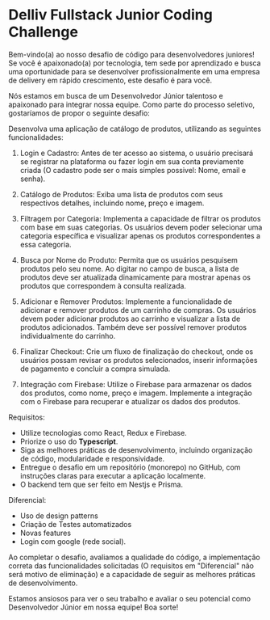 # Delliv Fullstack Junior Coding Challenge
Bem-vindo(a) ao nosso desafio de código para desenvolvedores juniores! Se você é apaixonado(a) por tecnologia, tem sede por aprendizado e busca uma oportunidade para se desenvolver profissionalmente em uma empresa de delivery em rápido crescimento, este desafio é para você.

Nós estamos em busca de um Desenvolvedor Júnior talentoso e apaixonado para integrar nossa equipe. Como parte do processo seletivo, gostaríamos de propor o seguinte desafio:

Desenvolva uma aplicação de catálogo de produtos, utilizando as seguintes funcionalidades:

1. Login e Cadastro: Antes de ter acesso ao sistema, o usuário precisará se registrar na plataforma ou fazer login em sua conta previamente criada (O cadastro pode ser o mais simples possivel: Nome, email e senha).

2. Catálogo de Produtos: Exiba uma lista de produtos com seus respectivos detalhes, incluindo nome, preço e imagem.

3. Filtragem por Categoria: Implementa a capacidade de filtrar os produtos com base em suas categorias. Os usuários devem poder selecionar uma categoria específica e visualizar apenas os produtos correspondentes a essa categoria.

4. Busca por Nome do Produto: Permita que os usuários pesquisem produtos pelo seu nome. Ao digitar no campo de busca, a lista de produtos deve ser atualizada dinamicamente para mostrar apenas os produtos que correspondem à consulta realizada.

5. Adicionar e Remover Produtos: Implemente a funcionalidade de adicionar e remover produtos de um carrinho de compras. Os usuários devem poder adicionar produtos ao carrinho e visualizar a lista de produtos adicionados. Também deve ser possível remover produtos individualmente do carrinho.

6. Finalizar Checkout: Crie um fluxo de finalização do checkout, onde os usuários possam revisar os produtos selecionados, inserir informações de pagamento e concluir a compra simulada.

7. Integração com Firebase: Utilize o Firebase para armazenar os dados dos produtos, como nome, preço e imagem. Implemente a integração com o Firebase para recuperar e atualizar os dados dos produtos.

Requisitos:
- Utilize tecnologias como React, Redux e Firebase.
- Priorize o uso do **Typescript**.
- Siga as melhores práticas de desenvolvimento, incluindo organização de código, modularidade e responsividade.
- Entregue o desafio em um repositório (monorepo) no GitHub, com instruções claras para executar a aplicação localmente.
- O backend tem que ser feito em Nestjs e Prisma.

Diferencial:
- Uso de design patterns
- Criação de Testes automatizados
- Novas features
- Login com google (rede social).

Ao completar o desafio, avaliamos a qualidade do código, a implementação correta das funcionalidades solicitadas (O requisitos em "Diferencial" não será motivo de eliminação) e a capacidade de seguir as melhores práticas de desenvolvimento.

Estamos ansiosos para ver o seu trabalho e avaliar o seu potencial como Desenvolvedor Júnior em nossa equipe! Boa sorte!
